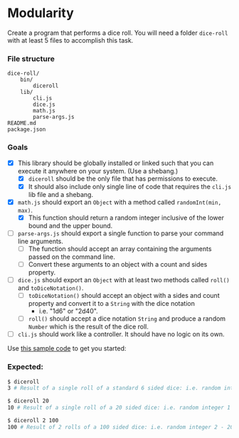 # Modularity

Create a program that performs a dice roll. You will need a folder `dice-roll` with at least 5 files to accomplish this task.

### File structure

```
dice-roll/
    bin/
        diceroll
    lib/
        cli.js
        dice.js
        math.js
        parse-args.js
README.md
package.json
```

### Goals

- [x] This library should be globally installed or linked such that you can execute it anywhere on your system. (Use a shebang.)
    - [x] `diceroll` should be the only file that has permissions to execute.
    - [x] It should also include only single line of code that requires the `cli.js` lib file and a shebang.
- [x] `math.js` should export an `Object` with a method called `randomInt(min, max)`.
    - [x] This function should return a random integer inclusive of the lower bound and the upper bound.
- [ ] `parse-args.js` should export a single function to parse your command line arguments. 
    - [ ] The function should accept an array containing the arguments passed on the command line.
    - [ ] Convert these arguments to an object with a count and sides property.
- [ ] `dice.js` should export an `Object` with at least two methods called `roll()` and `toDiceNotation()`.
    - [ ] `toDiceNotation()` should accept an object with a sides and count property and convert it to a `String` with the dice notation
        - i.e. "1d6" or "2d40". 
    - [ ] `roll()` should accept a dice notation `String` and produce a random `Number` which is the result of the dice roll.
- [ ] `cli.js` should work like a controller. It should have no logic on its own.

Use [this sample code](sample.js) to get you started:

### Expected:

```bash
$ diceroll
3 # Result of a single roll of a standard 6 sided dice: i.e. random integer 1 - 6
```

```bash
$ diceroll 20
10 # Result of a single roll of a 20 sided dice: i.e. random integer 1 - 20
```

```bash
$ diceroll 2 100
100 # Result of 2 rolls of a 100 sided dice: i.e. random integer 2 - 200
```